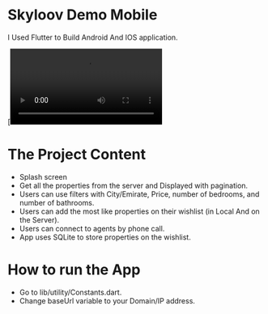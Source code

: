 # Skyloov Demo Mobile

I Used Flutter to Build Android And IOS application.

[![Watch the video](https://user-images.githubusercontent.com/49059742/194225381-ca1b5a7a-35ca-42c4-8c2b-0180bfb827d3.mp4)

# The Project Content
- Splash screen
- Get all the properties from the server and Displayed with pagination.
- Users can use filters with City/Emirate, Price, number of bedrooms, and number of bathrooms.
- Users can add the most like properties on their wishlist (in Local And on the Server).
- Users can connect to agents by phone call.
- App uses SQLite to store properties on the wishlist.

# How to run the App
- Go to lib/utility/Constants.dart.
- Change baseUrl variable to your Domain/IP address.
